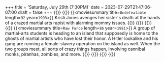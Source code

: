+++
title = 'Saturday, July 29th (7:30PM)'
date = 2023-07-29T21:47:06-07:00
draft = false
+++
{{<movienight>}}
{{<movie>}}
{{<moviesummary title=`Undefeatable` length=`92` year=`1993`>}}
Kristi Jones avenges her sister's death at the hands of a crazed martial arts rapist with alarming mommy issues.
{{</moviesummary>}}
{{<movietrailer n5VlksZ6-DI>}}
{{</movie>}}
{{<movie>}}
{{<moviesummary title=`Raw Force` length=`86` year=`1981`>}}
A group of martial-arts students is heading to an island that supposedly is home to the ghosts of martial artists who have lost their honor. A Hitler lookalike and his gang are running a female-slavery operation on the island as well. When the two groups meet, all sorts of crazy things happen, involving cannibal monks, piranhas, zombies, and more.
{{</moviesummary>}}
{{<movietrailer oKZ-NjAzh0w>}}
{{</movie>}}
{{</movienight>}}